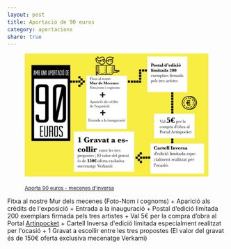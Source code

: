 ```yaml
---
layout: post
title: Aportació de 90 euros
category: aportacions
share: true
---
```


<figure class="text-center">
	<img src="/public/img/04-verkami-inversa-obrim-persianes-artinpocket-90euros.jpg" alt="Aportació de 90 euros - mecenes d'inversa" title="Aportació de 90 euros - mecenes d'inversa">
	<figcaption>
		<p><small><i class="fa fa-credit-card"></i> <a href="http://www.verkami.com/projects/11057-inversa-obrim-persianes" title="Aporta 90 euros - mecenes d'inversa">Aporta 90 euros - mecenes d'inversa</a></small></p>
	</figcaption>
</figure>

<!--more-->

Fitxa al nostre Mur dels mecenes (Foto-Nom i cognoms) + Aparició als crèdits de l'exposició + Entrada a la inauguració + Postal d’edició limitada 200 exemplars firmada pels tres artistes + Val 5€ per la compra d’obra al Portal [Artinpocket](http://www.artinpocekt.cat/) + Cartell Inversa d'edició limitada especialment realitzat per l'ocasió + 1 Gravat a escollir entre les tres propostes (El valor del gravat és de 150€ oferta exclusiva mecenatge Verkami) 